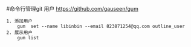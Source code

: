 
#命令行管理git 用户
    https://github.com/gauseen/gum

    1. 添加用户
        gum  set --name libinbin --email 823871254@qq.com outline_user
    2. 展示用户
        gum list
